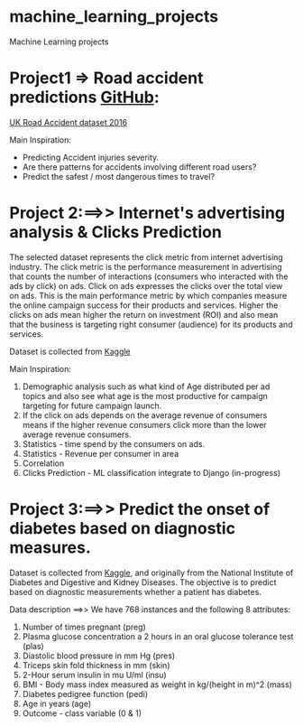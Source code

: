 # machine_learning_projects
Machine Learning projects 

# Project1 => Road accident predictions [GitHub](https://github.com/skmisht/machine_learning_projects/blob/9011388f206f9f7479b3cfdf268cd5a0af6979f0/UK_RoadAccidents_preidctions/uk_road_accident_prediction.ipynb): 
[UK Road Accident dataset 2016](https://www.kaggle.com/bluehorseshoe/uk-2016-road-safety-data)

Main Inspiration:
- Predicting Accident injuries severity.
- Are there patterns for accidents involving different road users?
- Predict the safest / most dangerous times to travel?



# Project 2:==>> Internet's advertising analysis & Clicks Prediction
The selected dataset represents the click metric from internet advertising industry. The click metric is the performance measurement in advertising that counts the number of interactions (consumers who interacted with the ads by click) on ads. Click on ads expresses the clicks over the total view on ads. This is the main performance metric by which companies measure the online campaign success for their products and services. Higher the clicks on ads mean higher the return on investment (ROI) and also mean that the business is targeting right consumer (audience) for its products and services.

Dataset is collected from [Kaggle](https://www.kaggle.com/fayomi/advertising)
      
Main Inspiration:
1) Demographic analysis such as what kind of Age distributed per ad topics and also see what age is the most productive for campaign targeting for future campaign launch.
2) If the click on ads depends on the average revenue of consumers means if the higher revenue consumers click more than the lower average revenue consumers.
3) Statistics - time spend by the consumers on ads. 
4) Statistics - Revenue per consumer in area
5) Correlation 
6) Clicks Prediction - ML classification integrate to Django  (in-progress)


# Project 3:==>> Predict the onset of diabetes based on diagnostic measures.
Dataset is collected from [Kaggle](https://www.kaggle.com/uciml/pima-indians-diabetes-database), and originally from the National Institute of Diabetes and Digestive and Kidney Diseases. The objective is to predict based on diagnostic measurements whether a patient has diabetes.

Data description ==>> We have 768 instances and the following 8 attributes:
1) Number of times pregnant (preg)
2) Plasma glucose concentration a 2 hours in an oral glucose tolerance test (plas)
3) Diastolic blood pressure in mm Hg (pres)
4) Triceps skin fold thickness in mm (skin)
5) 2-Hour serum insulin in mu U/ml (insu)
6) BMI - Body mass index measured as weight in kg/(height in m)^2 (mass)
7) Diabetes pedigree function (pedi)
8) Age in years (age)
9) Outcome - class variable (0 & 1) 

